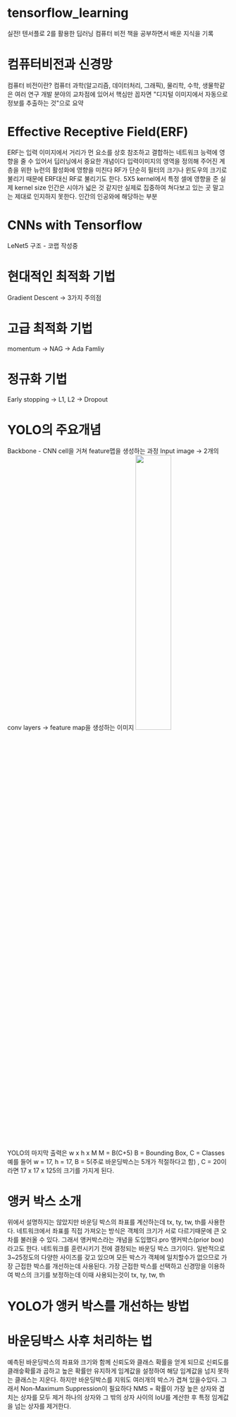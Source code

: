 # tensorflow_learning
실전! 텐서플로 2를 활용한 딥러닝 컴퓨터 비전 책을 공부하면서 배운 지식을 기록

# 컴퓨터비전과 신경망
컴퓨터 비전이란?
컴퓨터 과학(알고리즘, 데이터처리, 그래픽), 물리학, 수학, 생물학같은 여러 연구 개발 분야의 교차점에 있어서 핵심만 꼽자면 "디지털 이미지에서 자동으로 정보를 추출하는 것"으로 요약

# Effective Receptive Field(ERF)
ERF는 입력 이미지에서 거리가 먼 요소를 상호 참조하고 결합하는 네트워크 능력에 영향을 줄 수 있어서 딥러닝에서 중요한 개념이다
입력이미지의 영역을 정의해 주어진 계층을 위한 뉴런의 활성화에 영향을 미친다
RF가 단순히 필터의 크기나 윈도우의 크기로 불리기 때문에 ERF대신 RF로 불리기도 한다. 
5X5 kernel에서 특정 셀에 영향을 준 실제 kernel size
인간은 시야가 넓은 것 같지만 실제로 집중하여 쳐다보고 있는 곳 말고는 제대로 인지하지 못한다. 인간의 인공와에 해당하는 부분 

# CNNs with Tensorflow
LeNet5 구조 - 코랩 작성중

# 현대적인 최적화 기법
Gradient Descent -> 3가지 주의점 

# 고급 최적화 기법
momentum -> NAG -> Ada Famliy 

# 정규화 기법
Early stopping -> L1, L2 -> Dropout


# YOLO의 주요개념
Backbone - CNN cell을 거쳐 feature맵을 생성하는 과정 
Input image -> 2개의 conv layers -> feature map을 생성하는 이미지
<img width="40%" src="https://encrypted-tbn0.gstatic.com/images?q=tbn:ANd9GcREgHNabnzopsK37QKvjnNERDZQ0nDT3wAfqQ&usqp=CAU"/>

YOLO의 마지막 출력은 w x h x M
M = B(C+5) B = Bounding Box, C = Classes
예를 들어 w = 17, h = 17, B = 5(주로 바운딩박스는 5개가 적절하다고 함) , C = 20이라면 17 x 17 x 125의 크기를 가지게 된다.

# 앵커 박스 소개
위에서 설명하지는 않았지만 바운딩 박스의 좌표를 계산하는데 tx, ty, tw, th를 사용한다.
네트워크에서 좌표를 직접 가져오는 방식은 객체의 크기가 서로 다르기때문에 큰 오차를 불러올 수 있다. 그래서 앵커박스라는 개념을 도입했다.pro
앵커박스(prior box)라고도 한다. 네트워크를 훈련시키기 전에 결정되는 바운딩 박스 크기이다. 
일반적으로 3~25정도의 다양한 사이즈를 갖고 있으며 모든 박스가 객체에 일치할수가 없으므로 가장 근접한 박스를 개선하는데 사용된다.
가장 근접한 박스를 선택하고 신경망을 이용하여 박스의 크기를 보정하는데 이때 사용되는것이 tx, ty, tw, th

# YOLO가 앵커 박스를 개선하는 방법

# 바운딩박스 사후 처리하는 법
 예측된 바운딩박스의 좌표와 크기와 함께 신뢰도와 클래스 확률을 얻게 되므로 신뢰도를 클래슿확률과 곱하고 높은 확률만 유지하게 임계값을 설정하여 해당 임계값을 넘지 못하는 클래스는 지운다.
 하지만 바운딩박스를 지워도 여러개의 박스가 겹쳐 있을수있다. 그래서 Non-Maximum Suppression이 필요하다
 NMS = 확률이 가장 높은 상자와 겹치는 상자를 모두 제거
 하나의 상자와 그 밖의 상자 사이의 IoU를 계산한 후 특정 임계값을 넘는 상자를 제거한다.
